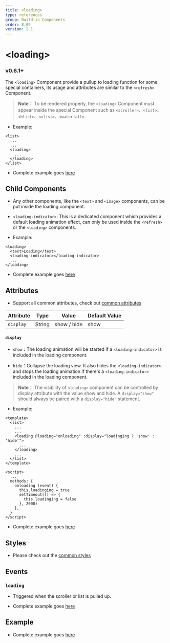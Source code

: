 ```yaml
---
title: <loading>
type: references
group: Build-in Components
order: 8.09
version: 2.1
---
```


# &lt;loading&gt;

### <span class="weex-version">v0.6.1+</span>

The `<loading>` Component provide a pullup to loading function for some special containers, its usage and attributes are similar to the `<refresh>` Component.
> **Note：** To be rendered properly, the `<loading>` Component must appear inside the special Component such as `<scroller>`、`<list>`、`<hlist>`、`<vlist>`、`<waterfall>`.

 - Example:

```
<list>
  ...
  ...
  <loading>
    ...
  </loading>
</list>
```

 - Complete example goes [here](http://dotwe.org/vue/d1f0283206f66fec6549f7896e6c6164)

## Child Components

 - Any other components, like the `<text>` and `<image>` components, can be put inside the loading component.

 - `<loading-indicator>`: This is a dedicated component which provides a default loading animation effect, can only be used inside the `<refresh>` or the `<loading>` components.

 - Example:

```
<loading>
  <text>Loading</text>
  <loading-indicator></loading-indicator>
  ...
</loading>
```
 - Complete example goes [here](http://dotwe.org/vue/d1f0283206f66fec6549f7896e6c6164)

## Attributes

 - Support all common attributes, check out [common attributes](../common/common-attrs)

| Attribute      | Type     | Value            | Default Value     |
| ------------- | ------ | -------------------------- | ------- |
| `display` | String | show / hide             | show      |

#### `display`

 - `show`：The loading animation will be started if a `<loading-indicator>` is included in the loading component.

 - `hide`：Collapse the loading view. It also hides the `<loading-indicator>` and stops the loading animation if there's a `<loading-indicator>` included in the loading component.

> **Note：** The visibility of `<loading>` component can be controlled by display attribute with the value show and hide. A `display="show"` should always be paired with a `display="hide"` statement.

 - Example:

```
<template>
  <list>
    ...
    ...
    <loading @loading="onloading" :display="loadinging ? 'show' : 'hide'">
      ...
    </loading>
    ...
  </list>
</template>

<script>
  ...
  methods: {
    onloading (event) {
      this.loadinging = true
      setTimeout(() => {
        this.loadinging = false
      }, 2000)
    },
  }
</script>
```
 - Complete example goes [here](http://dotwe.org/vue/d1f0283206f66fec6549f7896e6c6164)

## Styles

 - Please check out the [common styles](/wiki/common-styles.html)

## Events

### `loading`

 - Triggered when the scroller or list is pulled up.

 - Complete example goes [here](http://dotwe.org/vue/d1f0283206f66fec6549f7896e6c6164)


## Example

 - Complete example goes [here](http://dotwe.org/vue/d1f0283206f66fec6549f7896e6c6164)
